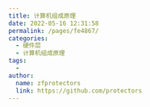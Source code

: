 ```yaml
---
title: 计算机组成原理
date: 2022-05-16 12:31:58
permalink: /pages/fe4867/
categories:
  - 硬件层
  - 计算机组成原理
tags:
  - 
author: 
  name: zfprotectors
  link: https://github.com/protectors
---
```

